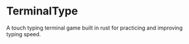 # TerminalType
A touch typing terminal game built in rust for practicing and improving typing speed.
